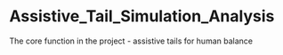 # Assistive_Tail_Simulation_Analysis
The core function in the project - assistive tails for human balance
